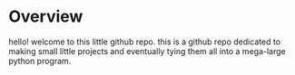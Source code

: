 # Overview

hello! welcome to this little github repo.
this is a github repo dedicated to making small little projects and eventually tying them all into a mega-large python program.

